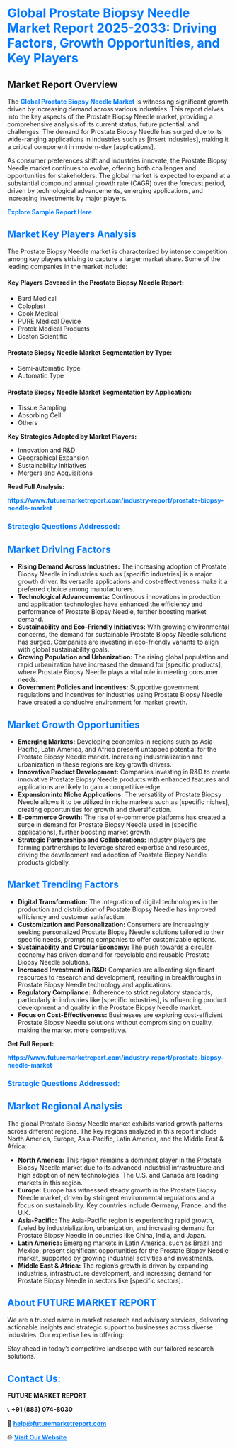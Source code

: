 <h1 style="color: #007BFF;">Global Prostate Biopsy Needle Market Report 2025-2033: Driving Factors, Growth Opportunities, and Key Players</h1>

<section id="overview">
<h2>Market Report Overview</h2>
<p>The <a href="https://www.futuremarketreport.com/industry-report/prostate-biopsy-needle-market" style="color: #007BFF; text-decoration: none;"><strong>Global Prostate Biopsy Needle Market</strong></a> is witnessing significant growth, driven by increasing demand across various industries. This report delves into the key aspects of the Prostate Biopsy Needle market, providing a comprehensive analysis of its current status, future potential, and challenges. The demand for Prostate Biopsy Needle has surged due to its wide-ranging applications in industries such as [insert industries], making it a critical component in modern-day [applications].</p>
<p>As consumer preferences shift and industries innovate, the Prostate Biopsy Needle market continues to evolve, offering both challenges and opportunities for stakeholders. The global market is expected to expand at a substantial compound annual growth rate (CAGR) over the forecast period, driven by technological advancements, emerging applications, and increasing investments by major players.</p>
</section>

<section id="overview">
<p><a href="https://www.futuremarketreport.com/request-sample/reportId=98970" style="color: #007BFF; text-decoration: none;"><strong>Explore Sample Report Here</strong></a></p>
</section>

<section id="key-players">
<h2 style="color: #007BFF;">Market Key Players Analysis</h2>
<p>The Prostate Biopsy Needle market is characterized by intense competition among key players striving to capture a larger market share. Some of the leading companies in the market include:</p>
<h4>Key Players Covered in the Prostate Biopsy Needle Report:</h4>
<ul><li>Bard Medical</li><li>Coloplast</li><li>Cook Medical</li><li>PURE Medical Device</li><li>Protek Medical Products</li><li>Boston Scientific</li></ul>
<h4>Prostate Biopsy Needle Market Segmentation by Type:</h4>
<ul><li>Semi-automatic Type</li><li>Automatic Type</li></ul>

<h4>Prostate Biopsy Needle Market Segmentation by Application:</h4>
<ul><li>Tissue Sampling</li><li>Absorbing Cell</li><li>Others</li></ul>
<p><strong>Key Strategies Adopted by Market Players:</strong></p>
<ul>
<li>Innovation and R&D</li>
<li>Geographical Expansion</li>
<li>Sustainability Initiatives</li>
<li>Mergers and Acquisitions</li>
</ul>
</section>

<section>
<p><strong>Read Full Analysis: </strong></p><a href="https://www.futuremarketreport.com/industry-report/prostate-biopsy-needle-market" style="color: #007BFF; text-decoration: none;"><strong>https://www.futuremarketreport.com/industry-report/prostate-biopsy-needle-market</strong></a>
<h3 style="color: #007BFF;">Strategic Questions Addressed:</h3>
</section>

<section id="driving-factors">
<h2 style="color: #007BFF;">Market Driving Factors</h2>
<ul>
<li><strong>Rising Demand Across Industries:</strong> The increasing adoption of Prostate Biopsy Needle in industries such as [specific industries] is a major growth driver. Its versatile applications and cost-effectiveness make it a preferred choice among manufacturers.</li>
<li><strong>Technological Advancements:</strong> Continuous innovations in production and application technologies have enhanced the efficiency and performance of Prostate Biopsy Needle, further boosting market demand.</li>
<li><strong>Sustainability and Eco-Friendly Initiatives:</strong> With growing environmental concerns, the demand for sustainable Prostate Biopsy Needle solutions has surged. Companies are investing in eco-friendly variants to align with global sustainability goals.</li>
<li><strong>Growing Population and Urbanization:</strong> The rising global population and rapid urbanization have increased the demand for [specific products], where Prostate Biopsy Needle plays a vital role in meeting consumer needs.</li>
<li><strong>Government Policies and Incentives:</strong> Supportive government regulations and incentives for industries using Prostate Biopsy Needle have created a conducive environment for market growth.</li>
</ul>
</section>

<section id="growth-opportunities">
<h2 style="color: #007BFF;">Market Growth Opportunities</h2>
<ul>
<li><strong>Emerging Markets:</strong> Developing economies in regions such as Asia-Pacific, Latin America, and Africa present untapped potential for the Prostate Biopsy Needle market. Increasing industrialization and urbanization in these regions are key growth drivers.</li>
<li><strong>Innovative Product Development:</strong> Companies investing in R&D to create innovative Prostate Biopsy Needle products with enhanced features and applications are likely to gain a competitive edge.</li>
<li><strong>Expansion into Niche Applications:</strong> The versatility of Prostate Biopsy Needle allows it to be utilized in niche markets such as [specific niches], creating opportunities for growth and diversification.</li>
<li><strong>E-commerce Growth:</strong> The rise of e-commerce platforms has created a surge in demand for Prostate Biopsy Needle used in [specific applications], further boosting market growth.</li>
<li><strong>Strategic Partnerships and Collaborations:</strong> Industry players are forming partnerships to leverage shared expertise and resources, driving the development and adoption of Prostate Biopsy Needle products globally.</li>
</ul>
</section>

<section id="trending-factors">
<h2 style="color: #007BFF;">Market Trending Factors</h2>
<ul>
<li><strong>Digital Transformation:</strong> The integration of digital technologies in the production and distribution of Prostate Biopsy Needle has improved efficiency and customer satisfaction.</li>
<li><strong>Customization and Personalization:</strong> Consumers are increasingly seeking personalized Prostate Biopsy Needle solutions tailored to their specific needs, prompting companies to offer customizable options.</li>
<li><strong>Sustainability and Circular Economy:</strong> The push towards a circular economy has driven demand for recyclable and reusable Prostate Biopsy Needle solutions.</li>
<li><strong>Increased Investment in R&D:</strong> Companies are allocating significant resources to research and development, resulting in breakthroughs in Prostate Biopsy Needle technology and applications.</li>
<li><strong>Regulatory Compliance:</strong> Adherence to strict regulatory standards, particularly in industries like [specific industries], is influencing product development and quality in the Prostate Biopsy Needle market.</li>
<li><strong>Focus on Cost-Effectiveness:</strong> Businesses are exploring cost-efficient Prostate Biopsy Needle solutions without compromising on quality, making the market more competitive.</li>
</ul>
</section>

<section>
<p><strong>Get Full Report: </strong></p><a href="https://www.futuremarketreport.com/industry-report/prostate-biopsy-needle-market" style="color: #007BFF; text-decoration: none;"><strong>https://www.futuremarketreport.com/industry-report/prostate-biopsy-needle-market</strong></a>
<h3 style="color: #007BFF;">Strategic Questions Addressed:</h3>
</section>


<section id="regional-analysis">
<h2 style="color: #007BFF;">Market Regional Analysis</h2>
<p>The global Prostate Biopsy Needle market exhibits varied growth patterns across different regions. The key regions analyzed in this report include North America, Europe, Asia-Pacific, Latin America, and the Middle East & Africa:</p>
<ul>
<li><strong>North America:</strong> This region remains a dominant player in the Prostate Biopsy Needle market due to its advanced industrial infrastructure and high adoption of new technologies. The U.S. and Canada are leading markets in this region.</li>
<li><strong>Europe:</strong> Europe has witnessed steady growth in the Prostate Biopsy Needle market, driven by stringent environmental regulations and a focus on sustainability. Key countries include Germany, France, and the U.K.</li>
<li><strong>Asia-Pacific:</strong> The Asia-Pacific region is experiencing rapid growth, fueled by industrialization, urbanization, and increasing demand for Prostate Biopsy Needle in countries like China, India, and Japan.</li>
<li><strong>Latin America:</strong> Emerging markets in Latin America, such as Brazil and Mexico, present significant opportunities for the Prostate Biopsy Needle market, supported by growing industrial activities and investments.</li>
<li><strong>Middle East & Africa:</strong> The region’s growth is driven by expanding industries, infrastructure development, and increasing demand for Prostate Biopsy Needle in sectors like [specific sectors].</li>
</ul>
</section>

<footer>
<h2 style="color: #007BFF;">About FUTURE MARKET REPORT</h2>
<p>We are a trusted name in market research and advisory services, delivering actionable insights and strategic support to businesses across diverse industries. Our expertise lies in offering:</p>

<p>Stay ahead in today’s competitive landscape with our tailored research solutions.</p>

<h2 style="color: #007BFF;">Contact Us:</h2>
<p><strong>FUTURE MARKET REPORT</strong></p>
<p>📞 <strong>+91 (883) 074-8030</strong></p>
<p>📧 <strong><a href="mailto:help@futuremarketreport.com" style="color: #007BFF;">help@futuremarketreport.com</a></strong></p>
<p>🌐 <strong><a href="https://www.futuremarketreport.com/" style="color: #007BFF;">Visit Our Website</a></strong></p>
</footer>